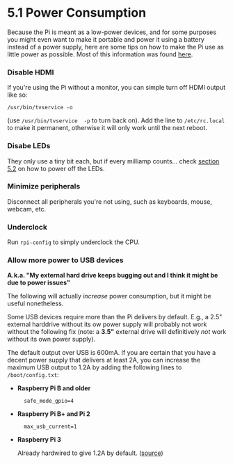 5.1 Power Consumption
===

Because the Pi is meant as a low-power devices, and for some purposes you might even want to make it portable and power it using a battery instead of a power supply, here are some tips on how to make the Pi use as little power as possible. Most of this information was found [here][pizero].


### Disable HDMI

If you're using the Pi without a monitor, you can simple turn off HDMI output like so:

	/usr/bin/tvservice -o

(use `/usr/bin/tvservice  -p` to turn back on). Add the line to `/etc/rc.local` to make it permanent, otherwise it will only work until the next reboot.


### Disabe LEDs

They only use a tiny bit each, but if every milliamp counts... check [section 5.2][leds] on how to power off the LEDs.


### Minimize peripherals

Disconnect all peripherals you're not using, such as keyboards, mouse, webcam, etc.


### Underclock

Run `rpi-config` to simply underclock the CPU.


### Allow more power to USB devices

**A.k.a. "My external hard drive keeps bugging out and I think it might be due to power issues"**

The following will actually *increase* power consumption, but it might be useful nonetheless.

Some USB devices require more than the Pi delivers by default. E.g., a 2.5" external harddrive without its ow power supply will probably not work without the following fix (note: a **3.5"** external drive will definitively *not* work without its own power supply).

The default output over USB is 600mA. If you are certain that you have a decent power supply that delivers at least 2A, you can increase the maximum USB output to 1.2A by adding the following lines to `/boot/config.txt`:

* **Raspberry Pi B and older**

		safe_mode_gpio=4

* **Raspberry Pi B+ and Pi 2**

		max_usb_current=1

* **Raspberry Pi 3**

	Already hardwired to give 1.2A by default. ([source][pi3])




[pizero]: http://www.midwesternmac.com/blogs/jeff-geerling/raspberry-pi-zero-conserve-energy
[leds]: ./5.2-leds.md
[pi3]: https://www.raspberrypi.org/forums/viewtopic.php?p=930695#p930695